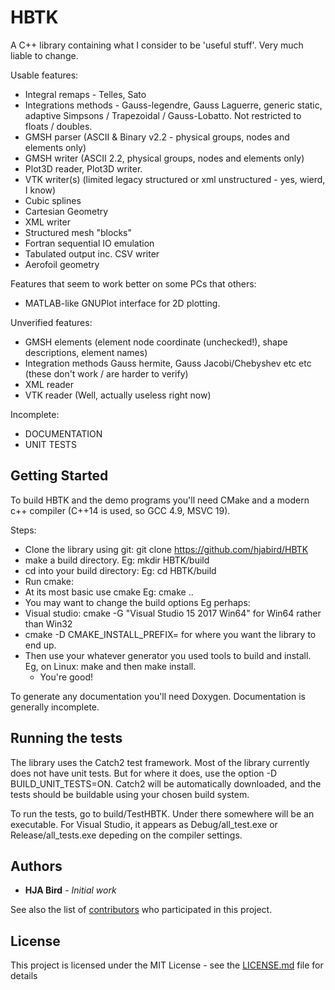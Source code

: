 # HBTK
A C++ library containing what I consider to be 'useful stuff'. Very much liable to change.

Usable features:
* Integral remaps - Telles, Sato
* Integrations methods - Gauss-legendre, Gauss Laguerre, generic static, adaptive Simpsons / Trapezoidal / Gauss-Lobatto. Not restricted to floats / doubles.
* GMSH parser (ASCII & Binary v2.2 - physical groups, nodes and elements only)
* GMSH writer (ASCII 2.2, physical groups, nodes and elements only)
* Plot3D reader, Plot3D writer.
* VTK writer(s) (limited legacy structured or xml unstructured - yes, wierd, I know)
* Cubic splines
* Cartesian Geometry
* XML writer
* Structured mesh "blocks"
* Fortran sequential IO emulation
* Tabulated output inc. CSV writer
* Aerofoil geometry

Features that seem to work better on some PCs that others:
* MATLAB-like GNUPlot interface for 2D plotting.

Unverified features:
* GMSH elements (element node coordinate (unchecked!), shape descriptions, element names)
* Integration methods Gauss hermite, Gauss Jacobi/Chebyshev etc etc (these don't work / are harder to verify)
* XML reader
* VTK reader (Well, actually useless right now)

Incomplete:
* DOCUMENTATION
* UNIT TESTS

## Getting Started

To build HBTK and the demo programs you'll need CMake and a modern c++ compiler (C++14 is used, so GCC 4.9, MSVC 19). 

Steps:
* Clone the library using git: git clone https://github.com/hjabird/HBTK
* make a build directory. Eg: mkdir HBTK/build
* cd into your build directory: Eg: cd HBTK/build
* Run cmake:
* At its most basic use cmake <path to HBTK> Eg: cmake ..
* You may want to change the build options Eg perhaps:
* Visual studio: cmake -G "Visual Studio 15 2017 Win64" for Win64 rather than Win32
* cmake -D CMAKE_INSTALL_PREFIX=<path to install> for where you want the library to end up.
* Then use your whatever generator you used tools to build and install. Eg, on Linux:
  make and then make install.
  * You're good!

To generate any documentation you'll need Doxygen. Documentation is generally incomplete.

## Running the tests

The library uses the Catch2 test framework. Most of the library currently does not have unit tests.
But for where it does, use the option -D BUILD_UNIT_TESTS=ON. Catch2 will be automatically downloaded,
and the tests should be buildable using your chosen build system.

To run the tests, go to build/TestHBTK. Under there somewhere will be an executable.
For Visual Studio, it appears as Debug/all_test.exe or Release/all_tests.exe depeding
on the compiler settings.

## Authors

* **HJA Bird** - *Initial work*

See also the list of [contributors](https://github.com/hjabird/Quad1D/contributors) who participated in this project.

## License

This project is licensed under the MIT License - see the [LICENSE.md](LICENSE.md) file for details
